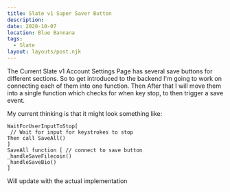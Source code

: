 ```yaml
---
title: Slate v1 Super Saver Button
description:
date: 2020-10-07
location: Blue Bannana
tags:
  - Slate
layout: layouts/post.njk
---
```


The Current Slate v1 Account Settings Page has several save buttons for different sections. So to get introduced to the backend I'm going to work on connecting each of them into one function. Then After that I will move them into a single function which checks for when key stop, to then trigger a save event.

My current thinking is that it might look something like:

```
WaitForUserInputToStop[
 // Wait for input for keystrokes to stop
Then call SaveAll()
]
SaveAll function [ // connect to save button
_handleSaveFilecoin()
_handleSaveBio()
]
```

Will update with the actual implementation

```javascript

```
